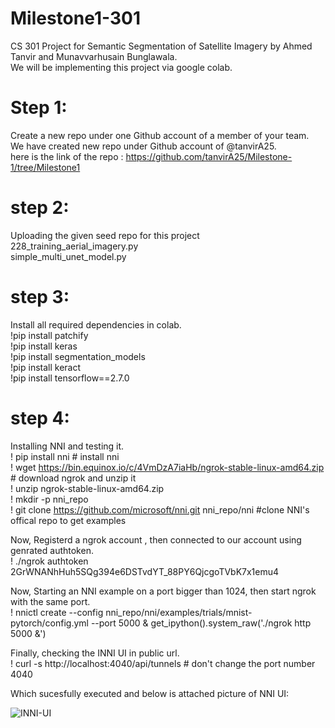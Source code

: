 # Milestone1-301

CS 301 Project for Semantic Segmentation of Satellite Imagery by Ahmed Tanvir and Munavvarhusain Bunglawala.  
We will be implementing this project via google colab. 

# Step 1: 
Create a new repo under one Github account of a member of your team.  
We have created new repo under Github account of @tanvirA25.  
here is the link of the repo : https://github.com/tanvirA25/Milestone-1/tree/Milestone1

# step 2:
Uploading the given seed repo for this project\
228_training_aerial_imagery.py\
simple_multi_unet_model.py

# step 3:  
Install all required dependencies in colab.\
!pip install patchify \
!pip install keras \
!pip install segmentation_models \
!pip install keract \
!pip install tensorflow==2.7.0 

# step 4: 
Installing NNI and testing it. \
! pip install nni # install nni \
! wget https://bin.equinox.io/c/4VmDzA7iaHb/ngrok-stable-linux-amd64.zip    # download ngrok and unzip it \
! unzip ngrok-stable-linux-amd64.zip \
! mkdir -p nni_repo \
! git clone https://github.com/microsoft/nni.git nni_repo/nni  #clone NNI's offical repo to get examples 

 Now, Registerd a ngrok account , then connected to our account using genrated authtoken.\
! ./ngrok authtoken 2GrWNANhHuh5SQg394e6DSTvdYT_88PY6QjcgoTVbK7x1emu4  

Now, Starting an NNI example on a port bigger than 1024, then start ngrok with the same port.\
! nnictl create --config nni_repo/nni/examples/trials/mnist-pytorch/config.yml --port 5000 & get_ipython().system_raw('./ngrok http 5000 &')  

Finally, checking the INNI UI in public url.\
! curl -s http://localhost:4040/api/tunnels # don't change the port number 4040

Which sucesfully executed and below is attached picture of NNI UI:

![INNI-UI](https://user-images.githubusercontent.com/113075133/198894843-c4c649de-a6a7-434d-8af8-c5ae8b6b72bd.png)

